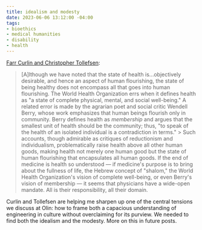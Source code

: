 ```yaml
---
title: idealism and modesty
date: 2023-06-06 13:12:00 -04:00
tags:
- bioethics
- medical humanities
- disability
- health
---
```


[Farr Curlin and Christopher Tollefsen](https://undpress.nd.edu/9780268200862/the-way-of-medicine/):

>[A]lthough we have noted that the state of health is...objectively desirable, and hence an aspect of human flourishing, the state of being healthy does not encompass all that goes into human flourishing. The World Health Organization errs when it defines health as "a state of complete physical, mental, and social well-being." A related error is made by the agrarian poet and social critic Wendell Berry, whose work emphasizes that human beings flourish only in community. Berry defines health as *membership* and argues that the smallest unit of health should be the community; thus, "to speak of the health of an isolated individual is a contradiction in terms." >
>Such accounts, though admirable as critiques of reductionism and individualism, problematically raise health above all other human goods, making health not merely one human good but the state of human flourishing that encapsulates all human goods. If the end of medicine is health so understood — if medicine's purpose is to bring about the fullness of life, the Hebrew concept of "shalom," the World Health Organization's vision of complete well-being, or even Berry's vision of membership — it seems that physicians have a wide-open mandate. All is their responsibility, all their domain.

Curlin and Tollefsen are helping me sharpen up one of the central tensions we discuss at Olin: how to frame both a capacious understanding of engineering in culture without overclaiming for its purview. We needed to find both the idealism and the modesty. More on this in future posts.

